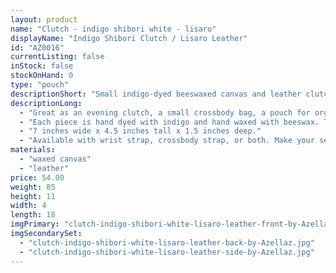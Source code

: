 ```yaml
---
layout: product
name: "Clutch - indigo shibori white - lisaro"
displayName: "Indigo Shibori Clutch / Lisaro Leather"
id: "AZ0016"
currentListing: false
inStock: false
stockOnHand: 0
type: "pouch"
descriptionShort: "Small indigo-dyed beeswaxed canvas and leather clutch."
descriptionLong: 
  - "Great as an evening clutch, a small crossbody bag, a pouch for organizing in a larger bag, or all three! Fits the essentials (phone, credit cards, keys). I particularly love this bag for travel as it fits compactly in a suitcase and can be used for both nights out and minimalist day trips."
  - "Each piece is hand dyed with indigo and hand waxed with beeswax. The base of the bag is made from lisaro leather, which is hand tanned and luxurious. Includes all brass hardware and a Riri zipper."
  - "7 inches wide x 4.5 inches tall x 1.5 inches deep."
  - "Available with wrist strap, crossbody strap, or both. Make your selection from within the shopping cart."
materials: 
  - "waxed canvas"
  - "leather"
price: 54.00
weight: 85
height: 11
width: 4
length: 18
imgPrimary: "clutch-indigo-shibori-white-lisaro-leather-front-by-Azellaz.jpg"
imgSecondarySet: 
  - "clutch-indigo-shibori-white-lisaro-leather-back-by-Azellaz.jpg"
  - "clutch-indigo-shibori-white-lisaro-leather-side-by-Azellaz.jpg"
---
```


